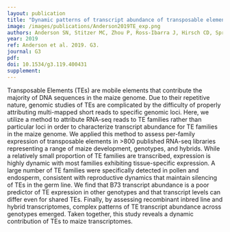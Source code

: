 ```yaml
---
layout: publication
title: "Dynamic patterns of transcript abundance of transposable element families in maize"
image: /images/publications/Anderson2019TE_exp.png
authors: Anderson SN, Stitzer MC, Zhou P, Ross-Ibarra J, Hirsch CD, Springer NM
year: 2019
ref: Anderson et al. 2019. G3.
journal: G3
pdf: 
doi: 10.1534/g3.119.400431
supplement: 
---
```


Transposable Elements (TEs) are mobile elements that contribute the majority of DNA sequences in the maize genome. Due to their repetitive nature, genomic studies of TEs are complicated by the difficulty of properly attributing multi-mapped short reads to specific genomic loci. Here, we utilize a method to attribute RNA-seq reads to TE families rather than particular loci in order to characterize transcript abundance for TE families in the maize genome. We applied this method to assess per-family expression of transposable elements in >800 published RNA-seq libraries representing a range of maize development, genotypes, and hybrids. While a relatively small proportion of TE families are transcribed, expression is highly dynamic with most families exhibiting tissue-specific expression. A large number of TE families were specifically detected in pollen and endosperm, consistent with reproductive dynamics that maintain silencing of TEs in the germ line. We find that B73 transcript abundance is a poor predictor of TE expression in other genotypes and that transcript levels can differ even for shared TEs. Finally, by assessing recombinant inbred line and hybrid transcriptomes, complex patterns of TE transcript abundance across genotypes emerged. Taken together, this study reveals a dynamic contribution of TEs to maize transcriptomes. 
